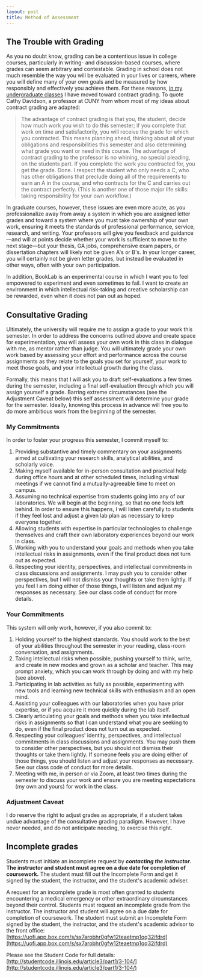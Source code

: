 ```yaml
---
layout: post
title: Method of Assessment
---
```


## The Trouble with Grading

As you no doubt know, grading can be a contentious issue in college courses, particularly in writing- and discussion-based courses, where grades can seem arbitrary and contestable. Grading in school does not much resemble the way you will be evaluated in your lives or careers, where you will define many of your own goals and be measured by how responsibly and effectively you achieve them. For these reasons, [in my undergraduate classes](https://s19tot.ryancordell.org/assignments/) I have moved toward contract grading. To quote Cathy Davidson, a professor at CUNY from whom most of my ideas about contract grading are adapted:

> The advantage of contract grading is that you, the student, decide how much work you wish to do this semester; if you complete that work on time and satisfactorily, you will receive the grade for which you contracted. This means planning ahead, thinking about all of your obligations and responsibilities this semester and also determining what grade you want or need in this course. The advantage of contract grading to the professor is no whining, no special pleading, on the students part. If you complete the work you contracted for, you get the grade. Done. I respect the student who only needs a C, who has other obligations that preclude doing all of the requirements to earn an A in the course, and who contracts for the C and carries out the contract perfectly. (This is another one of those major life skills: taking responsibility for your own workflow.)

In graduate courses, however, these issues are even more acute, as you professionalize away from away a system in which you are assigned letter grades and toward a system where you must take ownership of your own work, ensuring it meets the standards of professional performance, service, research, and writing. Your professors will give you feedback and guidance—and will at points decide whether your work is sufficient to move to the next stage—but your thesis, GA jobs, comprehensive exam papers, or dissertation chapters will likely not be given A's or B's. In your longer career, you will certainly not be given letter grades, but instead be evaluated in other ways, often with your own participation. 

In addition, BookLab is an experimental course in which I want you to feel empowered to experiment and even sometimes to fail. I want to create an environment in which intellectual risk-taking and creative scholarship can be rewarded, even when it does not pan out as hoped. 

## Consultative Grading

Ultimately, the university will require me to assign a grade to your work this semester. In order to address the concerns outlined above and create space for experimentation, you will assess your own work in this class in dialogue with me, as mentor rather than judge. You will ultimately grade your own work based by assessing your effort and performance across the course assignments as they relate to the goals you set for yourself, your work to meet those goals, and your intellectual growth during the class.

Formally, this means that I will ask you to draft self-evaluations a few times during the semester, including a final self-evaluation through which you will assign yourself a grade. Barring extreme circumstances (see the Adjustment Caveat below) this self assessment will determine your grade for the semester. Ideally, knowing this process in advance will free you to do more ambitious work from the beginning of the semester. 

### My Commitments 

In order to foster your progress this semester, I commit myself to:

1. Providing substantive and timely commentary on your assignments aimed at cultivating your research skills, analytical abilities, and scholarly voice.
2. Making myself available for in-person consultation and practical help during office hours and at other scheduled times, including virtual meetings if we cannot find a mutually-agreeable time to meet on campus. 
3. Assuming no technical expertise from students going into any of our laboratories. We will begin at the beginning, so that no one feels left behind. In order to ensure this happens, I will listen carefully to students if they feel lost and adjust a given lab plan as necessary to keep everyone together.
4. Allowing students with expertise in particular technologies to challenge themselves and craft their own laboratory experiences beyond our work in class.
5. Working with you to understand your goals and methods when you take intellectual risks in assignments, even if the final product does not turn out as expected.
6. Respecting your identity, perspectives, and intellectual commitments in class discussions and assignments. I may push you to consider other perspectives, but I will not dismiss your thoughts or take them lightly. If you feel I am doing either of those things, I will listen and adjust my responses as necessary. See our class code of conduct for more details.

### Your Commitments

This system will only work, however, if you also commit to:

1. Holding yourself to the highest standards. You should work to the best of your abilities throughout the semester in your reading, class-room conversation, and assignments. 
2. Taking intellectual risks when possible, pushing yourself to think, write, and create in new modes and grown as a scholar and teacher. This may prompt anxiety, which you can work through by doing and with my help (see above).
3. Participating in lab activities as fully as possible, experimenting with new tools and learning new technical skills with enthusiasm and an open mind.
4. Assisting your colleagues with our laboratories when you have prior expertise, or if you acquire it more quickly during the lab itself.
5. Clearly articulating your goals and methods when you take intellectual risks in assignments so that I can understand what you are seeking to do, even if the final product does not turn out as expected.
6. Respecting your colleagues' identity, perspectives, and intellectual commitments in class discussions and assignments. You may push them to consider other perspectives, but you should not dismiss their thoughts or take them lightly. If someone feels you are doing either of those things, you should listen and adjust your responses as necessary. See our class code of conduct for more details.
7. Meeting with me, in person or via Zoom, at least two times during the semester to discuss your work and ensure you are meeting expectations (my own and yours) for work in the class. 

### Adjustment Caveat

I do reserve the right to adjust grades as appropriate, if a student takes undue advantage of the consultative grading paradigm. However, I have never needed, and do not anticipate needing, to exercise this right.

## Incomplete grades

Students must initiate an incomplete request by **_contacting the instructor_. The instructor and student must agree on a due date for completion of coursework.** The student must fill out the Incomplete Form and get it signed by the student, the instructor, and the student's academic adviser.

A request for an incomplete grade is most often granted to students encountering a medical emergency or other extraordinary circumstances beyond their control. Students must request an incomplete grade from the instructor. The instructor and student will agree on a due date for completion of coursework. The student must submit an Incomplete Form signed by the student, the instructor, and the student&#39;s academic advisor to the front office: [https://uofi.app.box.com/s/sx7arobhr0gfw12teaetmp1qq32ifdrd](https://uofi.app.box.com/s/sx7arobhr0gfw12teaetmp1qq32ifdrd)

Please see the Student Code for full details: [http://studentcode.illinois.edu/article3/part1/3-104/](http://studentcode.illinois.edu/article3/part1/3-104/)